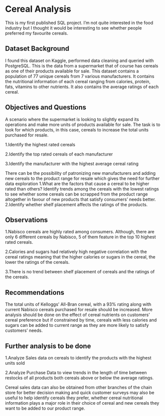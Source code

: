 
# Cereal Analysis

This is my first published SQL project. I’m not quite interested in the food industry but I thought it would be interesting to see whether people preferred my favourite cereals.

## Dataset Background
  I found this dataset on Kaggle, performed data cleaning and queried with PostgreSQL. This is the data from a supermarket that of course has cereals as one of their products available for sale. This dataset contains a population of 77 unique cereals from 7 various manufacturers. It contains the nutritional information of each cereal ranging from calories, protein, fats, vitamins to other nutrients. It also contains the average ratings of each cereal.


## Objectives and Questions
  A scenario where the supermarket is looking to slightly expand its operations and make more units of products available for sale. The task is to look for which products, in this case, cereals to increase the total units purchased for resale. 

1.Identify the highest rated cereals

2.Identify the top rated cereals of each manufacturer

3.Identify the manufacturer with the highest average cereal rating

There can be the possibility of patronizing new manufacturers and adding new cereals to the product range for resale which gives the need for further data exploration
1.What are the factors that cause a cereal to be higher rated than others? Identify trends among the cereals with the lowest ratings to see whether some cereals can be scrapped from the product range altogether in favour of new products that satisfy consumers’ needs better.
2.Identify whether shelf placement affects the ratings of the products.


## Observations
1.Nabisco cereals are highly rated among consumers. Although, there are only 6 different cereals by Nabisco, 5 of them feature in the top 10 highest rated cereals.

2.Calories and sugars had relatively high negative correlation with the cereal ratings meaning that the higher calories or sugars in the cereal, the lower the ratings of the cereals.

3.There is no trend between shelf placement of cereals and the ratings of the cereals.


## Recommendations
The total units of Kelloggs’ All-Bran cereal, with a 93% rating along with current Nabisco cereals purchased for resale should be increased. More analysis should be done on the effect of cereal nutrients on customers’ cereal preference but if constrained by time, cereals with less calories and sugars can be added to current range as they are more likely to satisfy customers’ needs.


## Further analysis to be done
1.Analyze Sales data on cereals to identify the products with the highest units sold

2.Analyze Purchase Data to view trends in the length of time between restocks of all products both cereals above or below the average ratings.
	
   Cereal sales data can also be obtained from other branches of the chain store for better decision making and quick customer surveys may also be useful to help identify cereals they prefer, whether cereal nutritional information plays a major role in their choice of cereal and new cereals they want to be added to our product range.

